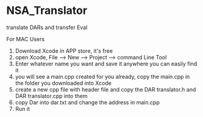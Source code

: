 # NSA_Translator
translate DARs and transfer Eval

For MAC Users
1. Download Xcode in APP store, it's free 
2. open Xcode, File --> New --> Project --> command Line Tool
3. Enter whatever name you want and save it anywhere you can easily find it
4. you will see a main.cpp created for you already, copy the main.cpp in the folder you downloaded into Xcode 
5. create a new cpp file with header file and copy the DAR translator.h and DAR translator.cpp into them 
6. copy Dar into dar.txt and change the address in main.cpp
7. Run it


